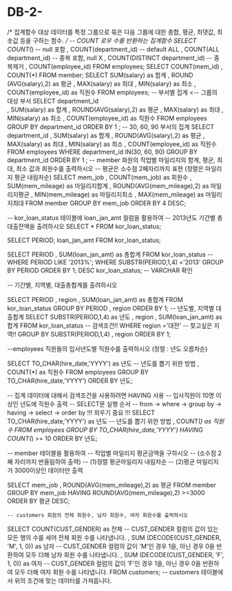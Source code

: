 # DB-2-
/* 집계함수 대상 데이터를 특정 그룹으로 묶은 다음 그룹에 대한
총합, 평균, 최댓값, 최솟값 등을 구하는 함수.
*/
-- COUNT 로우 수를 반환하는 집계함수
SELECT COUNT(*)                         -- null 포함
     , COUNT(department_id)             -- default ALL
     , COUNT(ALL department_id)         -- 중복 포함, null X
     , COUNT(DISTINCT department_id)   -- 중복제거
     , COUNT(employee_id)
FROM employees;
SELECT COUNT(mem_id)
     , COUNT(*)
FROM member;
SELECT SUM(salary)              as 합계
     , ROUND (AVG(salary),2)    as 평균
     , MAX(salary)              as 최대
     , MIN(salary)              as 최소
     , COUNT(employee_id)       as 직원수
FROM employees;
-- 부서별 집계 <-- 그룹의 대상 부서
SELECT department_id       
     , SUM(salary)              as 합계
     , ROUND(AVG(salary),2)     as 평균
     , MAX(salary)              as 최대
     , MIN(salary)              as 최소
     , COUNT(employee_id)       as 직원수
FROM employees
GROUP BY department_id
ORDER BY 1 ;
-- 30, 60, 90 부서의 집계
SELECT department_id
     , SUM(salary)              as 합계
     , ROUND(AVG(salary),2)     as 평균
     , MAX(salary)              as 최대
     , MIN(salary)              as 최소
     , COUNT(employee_id)       as 직원수
FROM employees
WHERE department_id IN(30, 60, 90)
GROUP BY department_id
ORDER BY 1 ;
-- member 화원의 직업별 마일리지의 함계, 평균, 최대, 최소 값과 회원수를 출력하시오
-- 평균은 소수점 2째자리까지 표현 (정렬은 마일리지 평균  내림차순)
SELECT mem_job
     , COUNT(mem_job)                as 회원수
     , SUM(mem_mileage)              as 마일리지합계
     , ROUND(AVG(mem_mileage),2)     as 마일리지평균
     , MIN(mem_mileage)              as 마일리지최소
     , MAX(mem_mileage)              as 마일리지최대
FROM member
GROUP BY mem_job
ORDER BY 4 DESC;

-- kor_loan_status 테이블에 loan_jan_amt 컬럼을 활용하여
-- 2013년도 기간별 총 대출잔액을 출려하시오
SELECT *
FROM kor_loan_status;


SELECT PERIOD, loan_jan_amt
FROM kor_loan_status;

SELECT PERIOD
     , SUM(loan_jan_amt) as 총합계
FROM kor_loan_status
--WHERE PERIOD LIKE '2013%';
WHERE SUBSTR(PERIOD,1,4) ='2013'
GROUP BY PERIOD
ORDER BY 1;
DESC kor_loan_status; -- VARCHAR 확인

-- 기간별, 지역별, 대출총합계를 출려하시오

SELECT PERIOD
     , region
     , SUM(loan_jan_amt) as 총합계
FROM kor_loan_status
GROUP BY PERIOD
         , region
ORDER BY 1;
-- 년도별, 지역별 대출합계
SELECT SUBSTR(PERIOD,1,4) as 년도
     , region
     , SUM(loan_jan_amt) as 합계
FROM kor_loan_status   -- 검색조건!!
WHERE region ='대전'  -- 찾고싶은 지역!!
GROUP BY SUBSTR(PERIOD,1,4)
         , region
ORDER BY 1;

--employees 직원들의 입사년도별 직원수를 출력하시오 (정렬 : 년도 오름차순)

SELECT TO_CHAR(hire_date,'YYYY') as 년도 -- 년도를 뽑기 위한 방법
     , COUNT(*) as 직원수
FROM employees
GROUP BY TO_CHAR(hire_date,'YYYY')
ORDER BY 년도;


-- 집계 데이터에 대해서 검색조건을 사용하려면 HAVING 사용
-- 입사직원이 10명 이상인 년도에 직원수 출력
-- SELECT문 실행 순서
-- from -> where -> group by -> having -> select -> order by !!! 외우기 중요 !!!
SELECT TO_CHAR(hire_date,'YYYY') as 년도 -- 년도를 뽑기 위한 방법
     , COUNT(*) as 직원수
FROM employees
GROUP BY TO_CHAR(hire_date,'YYYY')
HAVING COUNT(*) >= 10
ORDER BY 년도;
     
-- member 테이블을 활용하여
-- 직업별 마일리지 평균금액을 구하시오
-- (소수점 2째 자리까지 반올림하여 출력)
-- (1)정렬 평균마일리지 내림차순
-- (2)평균 마일리지가 3000이상인 데이터만 출력

SELECT mem_job
     , ROUND(AVG(mem_mileage),2) as 평균
FROM member
GROUP BY mem_job
HAVING ROUND(AVG(mem_mileage),2) >=3000
ORDER BY 평균 DESC;

    -- customers 회원의 전체 회원수, 남자 회원수, 여자 회원수를 출력하시오
SELECT 
  COUNT(CUST_GENDER) as 전체 -- CUST_GENDER 컬럼의 값이 있는 모든 행의 수를 세어 전체 회원 수를 나타냅니다.
  , SUM (DECODE(CUST_GENDER, 'M', 1, 0)) as 남자 -- CUST_GENDER 컬럼의 값이 'M'인 경우 1을, 아닌 경우 0을 반환하여 모두 더해 남자 회원 수를 나타냅니다.
  , SUM (DECODE(CUST_GENDER, 'F', 1, 0)) as 여자 -- CUST_GENDER 컬럼의 값이 'F'인 경우 1을, 아닌 경우 0을 반환하여 모두 더해 여자 회원 수를 나타냅니다.
FROM customers; -- customers 테이블에서 위의 조건에 맞는 데이터를 가져옵니다.

